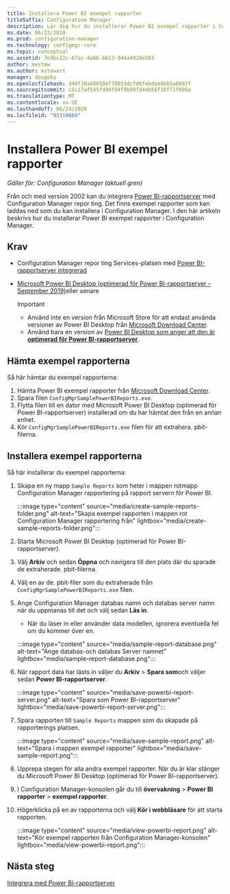 ```yaml
---
title: Installera Power BI exempel rapporter
titleSuffix: Configuration Manager
description: Lär dig hur du installerar Power BI exempel rapporter i Configuration Manager
ms.date: 06/23/2020
ms.prod: configuration-manager
ms.technology: configmgr-core
ms.topic: conceptual
ms.assetid: 7e9bc22c-67ac-4a86-b613-944a4928e583
author: mestew
ms.author: mstewart
manager: dougeby
ms.openlocfilehash: 340f10a486594f78053dcfd0febde40bb5a6697f
ms.sourcegitcommit: c5c17af545fd9df94f9b99fd44b56f10ff1f695e
ms.translationtype: MT
ms.contentlocale: sv-SE
ms.lasthandoff: 06/24/2020
ms.locfileid: "85310660"
---
```

# <a name="install-power-bi-sample-reports"></a>Installera Power BI exempel rapporter
<!--5679791-->
*Gäller för: Configuration Manager (aktuell gren)*

Från och med version 2002 kan du integrera [Power BI-rapportserver](https://docs.microsoft.com/power-bi/report-server/get-started) med Configuration Manager repor ting. Det finns exempel rapporter som kan laddas ned som du kan installera i Configuration Manager. I den här artikeln beskrivs hur du installerar Power BI exempel rapporter i Configuration Manager.

## <a name="prerequisites"></a>Krav

- Configuration Manager repor ting Services-platsen med [Power BI-rapportserver integrerad](powerbi-report-server.md)
- [Microsoft Power BI Desktop (optimerad för Power BI-rapportserver – September 2019)](https://www.microsoft.com/download/details.aspx?id=57271)eller senare

    > [!IMPORTANT]
    > - Använd inte en version från Microsoft Store för att endast använda versioner av Power BI Desktop från [Microsoft Download Center](https://www.microsoft.com/download/).
    > - Använd bara en version av [Power BI Desktop som anger att den är **optimerad för Power BI-rapportserver**](https://docs.microsoft.com/power-bi/report-server/install-powerbi-desktop).

## <a name="download-the-sample-reports"></a>Hämta exempel rapporterna

Så här hämtar du exempel rapporterna:

1. Hämta Power BI exempel rapporter från [Microsoft Download Center](https://www.microsoft.com/download/details.aspx?id=101452).
1. Spara filen `ConfigMgrSamplePowerBIReports.exe`. 
1. Flytta filen till en dator med Microsoft Power BI Desktop (optimerad för Power BI-rapportserver) installerad om du har hämtat den från en annan enhet.
1. Kör `ConfigMgrSamplePowerBIReports.exe` filen för att extrahera. pbit-filerna.

## <a name="install-the-sample-reports"></a>Installera exempel rapporterna

Så här installerar du exempel rapporterna:

1. Skapa en ny mapp `Sample Reports` som heter i mappen rotmapp Configuration Manager rapportering på rapport servern för Power BI.
   
   :::image type="content" source="media/create-sample-reports-folder.png" alt-text="Skapa exempel rapporten i mappen rot Configuration Manager rapportering från" lightbox="media/create-sample-reports-folder.png":::


1. Starta Microsoft Power BI Desktop (optimerad för Power BI-rapportserver).
1. Välj **Arkiv** och sedan **Öppna** och navigera till den plats där du sparade de extraherade. pbit-filerna.
1. Välj en av de. pbit-filer som du extraherade från `ConfigMgrSamplePowerBIReports.exe` filen.
1. Ange Configuration Manager databas namn och databas server namn när du uppmanas till det och välj sedan **Läs in**.
   - När du läser in eller använder data modellen, ignorera eventuella fel om du kommer över en.
   
    :::image type="content" source="media/sample-report-database.png" alt-text="Ange databas-och databas Server namnet" lightbox="media/sample-report-database.png":::

1. När rapport data har lästs in väljer du **Arkiv**  >  **Spara som**och väljer sedan **Power BI-rapportserver**.
   
   :::image type="content" source="media/save-powerbi-report-server.png" alt-text="Spara som Power BI-rapportserver" lightbox="media/save-powerbi-report-server.png":::

1. Spara rapporten till `Sample Reports` mappen som du skapade på rapporterings platsen.
     
   :::image type="content" source="media/save-sample-report.png" alt-text="Spara i mappen exempel rapporter" lightbox="media/save-sample-report.png":::

1. Upprepa stegen för alla andra exempel rapporter. När du är klar stänger du Microsoft Power BI Desktop (optimerad för Power BI-rapportserver).
1. I Configuration Manager-konsolen går du till **övervakning**  >  **Power BI rapporter**  >  **exempel rapporter**.
1. Högerklicka på en av rapporterna och välj **Kör i webbläsare** för att starta rapporten.

   :::image type="content" source="media/view-powerbi-report.png" alt-text="Kör exempel rapporten från Configuration Manager-konsolen" lightbox="media/view-powerbi-report.png":::

## <a name="next-steps"></a>Nästa steg

[Integrera med Power BI-rapportserver](powerbi-report-server.md)